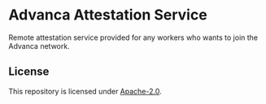 # Advanca Attestation Service

Remote attestation service provided for any workers who wants to join the Advanca network.

## License

This repository is licensed under [Apache-2.0](./LICENSE).

